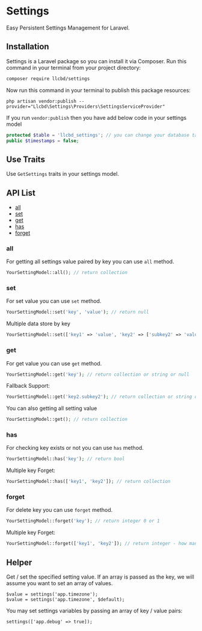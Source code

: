 # Settings
Easy Persistent Settings Management for Laravel.

## Installation

Settings is a Laravel package so you can install it via Composer. Run this command in your terminal from your project directory:

```sh
composer require llcbd/settings
```
Now run this command in your terminal to publish this package resources:

```
php artisan vendor:publish --provider="Llcbd\Settings\Providers\SettingsServiceProvider"
```
If you run `vendor:publish` then you have add below code in your settings model 
```php
protected $table = 'llcbd_settings'; // you can change your database table name.
public $timestamps = false;
``` 

## Use Traits
Use `GetSettings` traits in your settings model.

## API List
- [all](https://github.com/llcbd/settings#all)
- [set](https://github.com/llcbd/settings#set)
- [get](https://github.com/llcbd/settings#get)
- [has](https://github.com/llcbd/settings#has)
- [forget](https://github.com/llcbd/settings#current)

### all

For getting all settings value paired by key you can use `all` method.

```php
YourSettingModel::all(); // return collection
```

### set

For set value you can use `set` method.

```php
YourSettingModel::set('key', 'value'); // return null
```
Multiple data store by key
```php
YourSettingModel::set(['key1' => 'value', 'key2' => ['subkey2' => 'value-of-subkey2'] ]); // return null
```

### get

For get value you can use `get` method.

```php
YourSettingModel::get('key'); // return collection or string or null
```
Fallback Support:
```php
YourSettingModel::get('key2.subkey2'); // return collection or string or null
```
You can also getting all setting value
```php
YourSettingModel::get(); // return collection
```

### has 
For checking key exists or not you can use `has` method.

```php
YourSettingModel::has('key'); // return bool
```
Multiple key Forget:
```php
YourSettingModel::has(['key1', 'key2']); // return collection
```

### forget

For delete key you can use `forget` method.

```php
YourSettingModel::forget('key'); // return integer 0 or 1
```
Multiple key Forget:
```php
YourSettingModel::forget(['key1', 'key2']); // return integer - how many key successfully delete.
```

## Helper
Get / set the specified setting value. If an array is passed as the key, we will assume you want to set an array of values.

```
$value = settings('app.timezone');
$value = settings('app.timezone', $default);
```
You may set settings variables by passing an array of key / value pairs:
```
settings(['app.debug' => true]);
```


